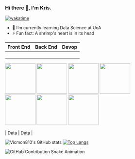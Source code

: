 ### Hi there 👋, I'm Kris.
[![wakatime](https://wakatime.com/badge/user/018bac48-ef32-4c63-85e7-1911bd66d9d8.svg)](https://wakatime.com/@018bac48-ef32-4c63-85e7-1911bd66d9d8)

-  🌱 I’m currently learning Data Science at UoA
-  ⚡ Fun fact: A shrimp's heart is in its head


| Front End | Back End | Devop |
|----------|----------|----------|
|<p align="center">
  <img src="https://img.shields.io/badge/-JavaScript-f0db4f?style=flat-square&logo=javascript&logoColor=black" width="100">
  <img src="https://img.shields.io/badge/-Node.js-3C873A?style=flat-square&logo=node.js&logoColor=white" width="100">
  <img src="https://img.shields.io/badge/-React-61DAFB?style=flat-square&logo=react&logoColor=black" width="100">
  <img src="https://img.shields.io/badge/-Pub-40C4FF?style=flat-square&logo=dart&logoColor=white" width="100">
  <img src="https://img.shields.io/badge/-npm-CB3837?style=flat-square&logo=npm&logoColor=white" width="100">
  <img src="https://img.shields.io/badge/-CSS3-1572B6?style=flat-square&logo=css3&logoColor=white" width="100">
  <img src="https://img.shields.io/badge/-TypeScript-3178C6?style=flat-square&logo=typescript&logoColor=white" width="100">
</p>          | Data     | Data     |

  
![Vicmon810's GitHub stats](https://github-readme-stats.vercel.app/api?username=vicmon810&show_icons=true&theme=swift&count_private=true&layout=compact)
[![Top Langs](https://github-readme-stats.vercel.app/api/top-langs/?username=vicmon810&layout=pie&hide=html,css&langs_count=8&theme=swift)](https://github.com/vicmon810/github-readme-stats)

![GitHub Contribution Snake Animation](https://vicmon810.github.io/vicmon810/github-contribution-grid-snake.svg)


<!--
[![Harlok's WakaTime stats](https://github-readme-stats.vercel.app/api/wakatime?username=vicmon)](https://github.com/anuraghazra/github-readme-stats)
**vicmon810/vicmon810** is a ✨ _special_ ✨ repository because its `README.md` (this file) appears on your GitHub profile.

Here are some ideas to get you started:
- what is your mane
- 🔭 I’m currently working on .- 🌱 I’m currently learning ...1
- 👯 I’m looking to collaborate on ...
- 🤔 I’m looking for help with ...
- 💬 Ask me about ...
- 📫 How to reach me: ...
- 😄 Pronouns: ...
- ⚡ Fun fact: .....
Why is so hard to find a jobs 
1
-->


